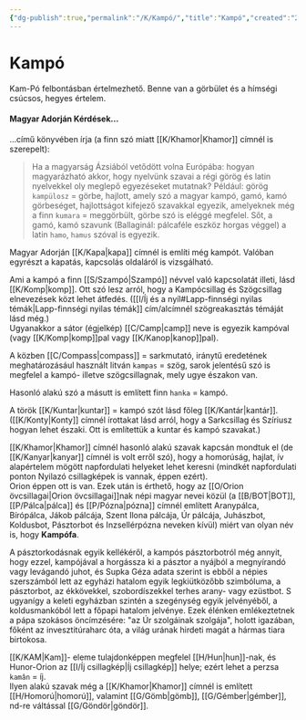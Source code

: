 ```yaml
---
{"dg-publish":true,"permalink":"/K/Kampó/","title":"Kampó","created":"2023-10-19T03:25","updated":"2024-04-15T00:26"}
---
```



# Kampó

Kam-Pó felbontásban értelmezhető. Benne van a görbület és a hímségi csúcsos, hegyes értelem.  

#### Magyar Adorján Kérdések...  

...című könyvében írja (a finn szó miatt [[K/Khamor\|Khamor]] címnél is szerepelt):  
> Ha a magyarság Ázsiából vetődött volna Európába: hogyan magyarázható akkor, hogy nyelvünk szavai a régi görög és latin nyelvekkel oly meglepő egyezéseket mutatnak? Például: görög `kampülosz` = görbe, hajlott, amely szó a magyar kampó, gamó, kamó görbeséget, hajlottságot kifejező szavakkal egyezik, amelyeknek még a finn `kumara` = meggörbült, görbe szó is eléggé megfelel. Sőt, a gamó, kamó szavunk (Ballaginál: pálcaféle eszköz horgas véggel) a latin `hamo`, `hamus` szóval is egyezik.  

Magyar Adorján [[K/Kapa\|kapa]] címnél is említi még kampót. Valóban egyrészt a kapatás, kapcsolás oldaláról is vizsgálható.  

Ami a kampó a finn [[S/Szampó\|Szampó]] névvel való kapcsolatát illeti, lásd [[K/Komp\|komp]]. Ott szó lesz arról, hogy a Kampócsillag és Szögcsillag elnevezések közt lehet átfedés. ([[I/Íj és a nyíl#Lapp-finnségi nyilas témák\|Lapp-finnségi nyilas témák]] cím/alcímnél szögreakasztás témáját lásd még.)  
Ugyanakkor a sátor (égjelkép) [[C/Camp\|camp]] neve is egyezik kampóval (vagy [[K/Komp\|komp]]pal vagy [[K/Kanop\|kanop]]pal).  

A közben [[C/Compass\|compass]] = sarkmutató, iránytű eredetének meghatározásául használt litván `kampas` = szög, sarok jelentésű szó is megfelel a kampó- illetve szögcsillagnak, mely ugye északon van.  
  

Hasonló alakú szó a másutt is említett finn `hanka` = kampó.  

A török [[K/Kuntar\|kuntar]] = kampó szót lásd főleg [[K/Kantár\|kantár]].  
([[K/Konty\|Konty]] címnél írottakat lásd arról, hogy a Sarkcsillag és Szíriusz hogyan lehet északi. Ott is említettük a kuntar és kampó szavakat.)

[[K/Khamor\|Khamor]] címnél hasonló alakú szavak kapcsán mondtuk el (de [[K/Kanyar\|kanyar]] címnél is volt erről szó), hogy a homorúság, hajlat, ív alapértelem mögött napfordulati helyeket lehet keresni (mindkét napfordulati ponton Nyilazó csillagképek is vannak, éppen ezért).  
Orion éppen ott is van. Ezek után is érthető, hogy az [[O/Orion övcsillagai\|Orion övcsillagai]]nak népi magyar nevei közül (a [[B/BOT\|BOT]], [[P/Pálca\|pálca]] és [[P/Pózna\|pózna]] címnél említett Aranypálca, Bírópálca, Jákob pálcája, Szent Ilona pálcája, Úr pálcája, Juhászbot, Koldusbot, Pásztorbot és Inzsellérpózna neveken kívül) miért van olyan név is, hogy **Kampófa**.  

A pásztorkodásnak egyik kellékéről, a kampós pásztorbotról még annyit, hogy ezzel, kampójával a horgássza ki a pásztor a nyájból a megnyírandó vagy levágandó juhot, és Supka Géza adata szerint is ebből a népies szerszámból lett az egyházi hatalom egyik legkiütközőbb szimbóluma, a pásztorbot, az ékkövekkel, szobordíszekkel terhes arany- vagy ezüstbot. S ugyanígy a keleti egyházban szintén a szegénység egyik jelvényéből, a koldusmankóból lett a főpapi hatalom jelvénye. Ezek élénken emlékeztetnek a pápa szokásos öncímzésére: "az Úr szolgáinak szolgája", holott igazában, főként az invesztitúraharc óta, a világ urának hirdeti magát a hármas tiara birtokosa.  

[[K/KAM\|Kam]]- eleme tulajdonképpen megfelel [[H/Hun\|hun]]-nak, és Hunor-Orion az [[I/Íj csillagkép\|Íj csillagkép]] helye; ezért lehet a perzsa `kamân` = íj.  
Ilyen alakú szavak még a [[K/Khamor\|Khamor]] címnél is említett [[H/Homorú\|homorú]], valamint [[G/Gömb\|gömb]], [[G/Gémber\|gémber]], nd-re váltással [[G/Göndör\|göndör]].  